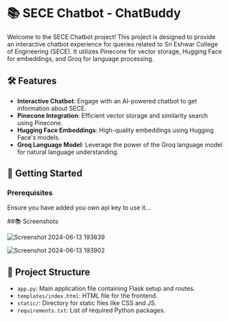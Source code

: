 # 📚 SECE Chatbot - ChatBuddy

Welcome to the SECE Chatbot project! This project is designed to provide an interactive chatbot experience for queries related to Sri Eshwar College of Engineering (SECE). It utilizes Pinecone for vector storage, Hugging Face for embeddings, and Groq for language processing.

## 🛠️ Features

- **Interactive Chatbot**: Engage with an AI-powered chatbot to get information about SECE.
- **Pinecone Integration**: Efficient vector storage and similarity search using Pinecone.
- **Hugging Face Embeddings**: High-quality embeddings using Hugging Face's models.
- **Groq Language Model**: Leverage the power of the Groq language model for natural language understanding.

## 🚀 Getting Started

### Prerequisites

Ensure you have added you own api key to use it...

##📚 Screenshots


![Screenshot 2024-06-13 193839](https://github.com/jai2992/chat_buddy/assets/136327019/9b9546bf-cdc7-4b32-b5cc-19a5070637ec)

![Screenshot 2024-06-13 193902](https://github.com/jai2992/chat_buddy/assets/136327019/67b6ac84-a12b-4942-ba67-06850c809b2f)

## 📄 Project Structure

- `app.py`: Main application file containing Flask setup and routes.
- `templates/index.html`: HTML file for the frontend.
- `static/`: Directory for static files like CSS and JS.
- `requirements.txt`: List of required Python packages.
